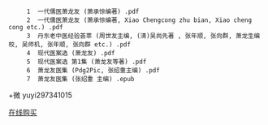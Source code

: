 ````
     1  一代儒医萧龙友 (萧承悰编著) .pdf
     2  一代儒医萧龙友 (萧承悰编著, Xiao Chengcong zhu bian, Xiao cheng cong etc.) .pdf
     3  丹东老中医经验荟萃 (周世友主编, (清)吴尚先著 , 张年顺, 张向群, 萧龙生编校, 吴师机, 张年顺, 张向群 etc.) .pdf
     4  现代医案选 (萧龙友) .pdf
     5  现代医案选 第1集 (萧龙友等著) .pdf
     6  萧龙友医集 (Pdg2Pic, 张绍重主编) .pdf
     7  萧龙友医集 (张绍重 主编) .epub
````

+微  yuyi297341015

[在线购买](https://m.tb.cn/h.Si5fH9B?tk=q2O2fYqgSfJ)
